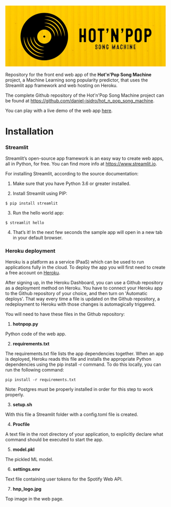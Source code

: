 ![logo](https://github.com/daniel-isidro/heroku_hot_n_pop/blob/master/hnp_logo.jpeg)

Repository for the front end web app of the **Hot'n'Pop Song Machine** project, a Machine Learning song popularity predictor, that uses the Streamlit app framework and web hosting on Heroku.

The complete Github repository of the Hot'n'Pop Song Machine project can be found at https://github.com/daniel-isidro/hot_n_pop_song_machine.

You can play with a live demo of the web app [here](https://hot-n-pop-song-machine.herokuapp.com).

# Installation

### Streamlit

Streamlit’s open-source app framework is an easy way to create web apps, all in Python, for free. You can find more info at https://www.streamlit.io.

For installing Streamlit, according to the source documentation:

1. Make sure that you have Python 3.6 or greater installed.

2. Install Streamlit using PIP:
```
$ pip install streamlit
```

3. Run the hello world app:
```
$ streamlit hello
```

4. That’s it! In the next few seconds the sample app will open in a new tab in your default browser.

### Heroku deployment

Heroku is a platform as a service (PaaS) which can be used to run applications fully in the cloud. To deploy the app you will first need to create a free account on [Heroku](https://signup.heroku.com/dc).

After signing up, in the Heroku Dashboard, you can use a Github repository as a deployment method on Heroku. You have to connect your Heroku app to the Github repository of your choice, and then turn on 'Automatic deploys'. That way every time a file is updated on the Github repository, a redeployment to Heroku with those changes is automagically triggered.

You will need to have these files in the Github repository:

1. **hotnpop.py**

Python code of the web app.

2. **requirements.txt**

The requirements.txt file lists the app dependencies together. When an app is deployed, Heroku reads this file and installs the appropriate Python dependencies using the pip install -r command. To do this locally, you can run the following command:
```
pip install -r requirements.txt
```
Note: Postgres must be properly installed in order for this step to work properly.

3. **setup.sh**

With this file a Streamlit folder with a config.toml file is created.

4. **Procfile**

A text file in the root directory of your application, to explicitly declare what command should be executed to start the app.

5. **model.pkl**

The pickled ML model.

6. **settings.env**

Text file containing user tokens for the Spotify Web API.

7. **hnp_logo.jpg**

Top image in the web page.
